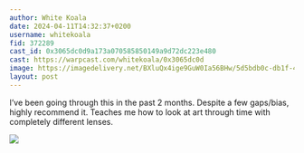 ```yaml
---
author: White Koala
date: 2024-04-11T14:32:37+0200
username: whitekoala
fid: 372289
cast_id: 0x3065dc0d9a173a070585850149a9d72dc223e480
cast: https://warpcast.com/whitekoala/0x3065dc0d
image: https://imagedelivery.net/BXluQx4ige9GuW0Ia56BHw/5d5bdb0c-db1f-4156-4100-fcd08e993500/original
layout: post
---
```

I’ve been going through this in the past 2 months. Despite a few gaps/bias, highly recommend it. Teaches me how to look at art through time with completely different lenses.  

![](https://imagedelivery.net/BXluQx4ige9GuW0Ia56BHw/5d5bdb0c-db1f-4156-4100-fcd08e993500/original)